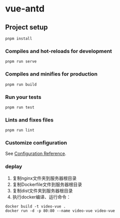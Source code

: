 # vue-antd

## Project setup
```
pnpm install
```

### Compiles and hot-reloads for development
```
pnpm run serve
```

### Compiles and minifies for production
```
pnpm run build
```

### Run your tests
```
pnpm run test
```

### Lints and fixes files
```
pnpm run lint
```

### Customize configuration
See [Configuration Reference](https://cli.vuejs.org/config/).


### deplay
1. 复制nginx文件夹到服务器根目录
2. 复制Dockerfile文件到服务器根目录
3. 复制dist文件夹到服务器根目录
4. 执行docker编译、运行命令：
```
docker build -t video-vue .
docker run -d -p 80:80 --name video-vue video-vue
```
